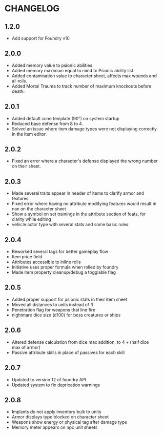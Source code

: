 # CHANGELOG

## 1.2.0

- Add support for Foundry v10

## 2.0.0
- Added memory value to psionic abilities.
- Added memory maximum equal to mind to Psionic ability list.
- Added contamination value to character sheet, affects max wounds and all rolls.
- Added Mortal Trauma to track number of maximum knockouts before death.

## 2.0.1
- Added default cone template (90°) on system startup
- Reduced base defense from 8 to 4.
- Solved an issue where item damage types were not displaying correctly in the item editor.

## 2.0.2
- Fixed an error where a character's defense displayed the wrong number on their sheet.

## 2.0.3
- Made several traits appear in header of items to clarify armor and features
- Fixed error where having no attribute modifying features would result in nan on the character sheet
- Show a symbol on set trainings in the attribute section of feats, for clarity while editing
- vehicle actor type with several stats and some basic rules

## 2.0.4
- Reworked several tags for better gameplay flow
- Item price field
- Attributes accessible to inline rolls
- Initiative uses proper formula when rolled by foundry
- Made item property cleanup/debug a togglable flag

## 2.0.5
- Added proper support for psionic stats in their item sheet
- Moved all distances to units instead of ft
- Penetration flag for weapons that line fire
- nightmare dice size (d100) for boss creatures or ships

## 2.0.6
- Altered defense calculation from dice max addition, to 4 + (half dice max of armor)
- Passive attribute skills in place of passives for each skill

## 2.0.7
- Updated to version 12 of foundry API
- Updated system to fix deprication warnings

## 2.0.8
- Implants do not apply inventory bulk to units
- Armor displays type blocked on character sheet
- Weapons show energy or physical tag after damage type
- Memory meter appears on npc unit sheets
